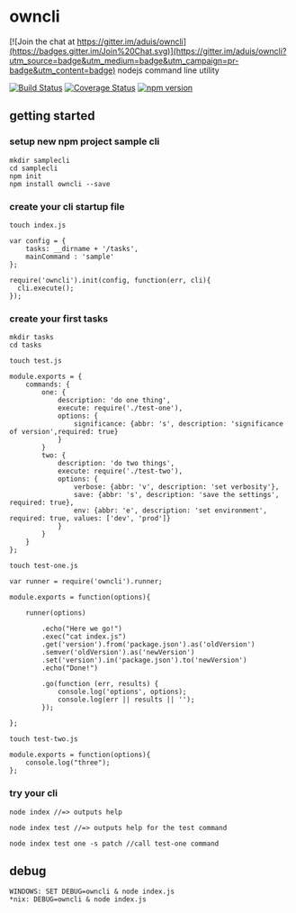 # owncli

[![Join the chat at https://gitter.im/aduis/owncli](https://badges.gitter.im/Join%20Chat.svg)](https://gitter.im/aduis/owncli?utm_source=badge&utm_medium=badge&utm_campaign=pr-badge&utm_content=badge)
nodejs command line utility

[![Build Status](https://travis-ci.org/aduis/owncli.svg?branch=master)](https://travis-ci.org/aduis/owncli) [![Coverage Status](https://coveralls.io/repos/aduis/owncli/badge.svg)](https://coveralls.io/r/aduis/owncli) [![npm version](https://badge.fury.io/js/owncli.svg)](http://badge.fury.io/js/owncli)

## getting started

### setup new npm project sample cli

    mkdir samplecli
    cd samplecli
    npm init
    npm install owncli --save

### create your cli startup file

    touch index.js

    var config = {
        tasks: __dirname + '/tasks',
        mainCommand : 'sample'
    };

    require('owncli').init(config, function(err, cli){
      cli.execute();
    });

### create your first tasks

    mkdir tasks
    cd tasks

    touch test.js

    module.exports = {
        commands: {
            one: {
                description: 'do one thing',
                execute: require('./test-one'),
                options: {
                    significance: {abbr: 's', description: 'significance of version',required: true}
                }
            }
            two: {
                description: 'do two things',
                execute: require('./test-two'),
                options: {
                    verbose: {abbr: 'v', description: 'set verbosity'},
                    save: {abbr: 's', description: 'save the settings', required: true},
                    env: {abbr: 'e', description: 'set environment', required: true, values: ['dev', 'prod']}
                }
            }
        }
    };

    touch test-one.js

    var runner = require('owncli').runner;

    module.exports = function(options){

        runner(options)

            .echo("Here we go!")
            .exec("cat index.js")
            .get('version').from('package.json').as('oldVersion')
            .semver('oldVersion').as('newVersion')
            .set('version').in('package.json').to('newVersion')
            .echo("Done!")

            .go(function (err, results) {
                console.log('options', options);
                console.log(err || results || '');
            });

    };

    touch test-two.js

    module.exports = function(options){
    	console.log("three");
    };


### try your cli

    node index //=> outputs help

    node index test //=> outputs help for the test command

    node index test one -s patch //call test-one command


## debug
    WINDOWS: SET DEBUG=owncli & node index.js
    *nix: DEBUG=owncli & node index.js
